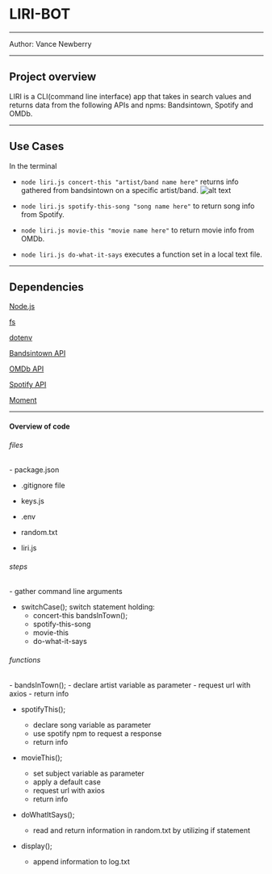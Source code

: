 <h1>LIRI-BOT</h1>


<hr>

Author: Vance Newberry






<hr>

<h2> Project overview</h2>
LIRI is a CLI(command line interface) app that takes in search values and returns data from the following APIs and npms: Bandsintown, Spotify and OMDb.
<hr>

<h2> Use Cases </h2>

In the terminal 

- ```node liri.js concert-this "artist/band name here"``` returns info gathered from bandsintown on a specific artist/band. 
![alt text](".\gifs\concert-this.gif" "Liri-Bot")
- ```node liri.js spotify-this-song "song name here"``` to return song info from Spotify.
  
- ```node liri.js movie-this "movie name here"``` to return movie info from OMDb. 
  
- ```node liri.js do-what-it-says``` executes a function set in a local text file.

<hr>

<h2>Dependencies</h2>

[Node.js](https://nodejs.org/en/)

[fs](https://www.npmjs.com/package/fs)

[dotenv](https://www.npmjs.com/package/dotenv)

[Bandsintown API](http://www.artists.bandsintown.com/bandsintown-api)

[OMDb API](http://www.omdbapi.com/)

[Spotify API](https://developer.spotify.com/documentation/web-api/)

[Moment](https://www.npmjs.com/package/moment)

<hr></hr>

<h4>Overview of code</h4>
<h6>files</h6>
-  package.json  

- .gitignore file

- keys.js
- .env

-  random.txt 

-  liri.js 


<h6>steps</h6>
- gather command line arguments

- switchCase(); switch statement holding:
  - concert-this
      bandsInTown();
  - spotify-this-song
  - movie-this
  - do-what-it-says
  
<h6>functions</h6>
- bandsInTown();
  - declare artist variable as parameter
  - request url with axios
  - return info 
  

- spotifyThis();
  - declare song variable as parameter
  - use spotify npm to request a response
  - return info 

- movieThis();
  - set subject variable as parameter
  - apply a default case
  - request url with axios
  - return info

- doWhatItSays();
  - read and return information in random.txt by utilizing if statement

- display();
  - append information to log.txt


